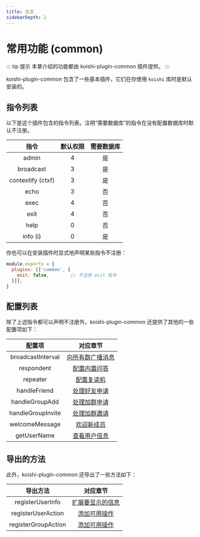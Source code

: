 ```yaml
---
title: 总览
sidebarDepth: 2
---
```


# 常用功能 (common)

::: tip 提示
本章介绍的功能都由 koishi-plugin-common 插件提供。
:::

koishi-plugin-common 包含了一些基本插件，它们在你使用 `koishi` 库时是默认安装的。

## 指令列表

以下是这个插件包含的指令列表。注明“需要数据库”的指令在没有配置数据库时默认不注册。

| 指令 | 默认权限 | 需要数据库 |
|:-:|:-:|:-:|
| admin | 4 | 是 |
| broadcast | 3 | 是 |
| contextify (ctxf) | 3 | 是 |
| echo | 3 | 否 |
| exec | 4 | 否 |
| exit | 4 | 否 |
| help | 0 | 否 |
| info (i) | 0 | 是 |

你也可以在安装插件时显式地声明某些指令不注册：

```js koishi.config.js
module.exports = {
  plugins: [['common', {
    exit: false,        // 不注册 exit 指令
  }]],
}
```

## 配置列表

除了上述指令都可以声明不注册外，koishi-plugin-common 还提供了其他的一些配置项如下：

| 配置项 | 对应章节 |
|:-:|:-:|
| broadcastInterval | [向所有群广播消息](./message.md#向所有群广播消息) |
| respondent | [配置内置问答](./reply.md#配置内置问答) |
| repeater | [配置复读机](./reply.md#配置复读机) |
| handleFriend | [处理好友申请](./handler.md#处理好友申请、加群邀请和申请) |
| handleGroupAdd | [处理加群申请](./handler.md#处理好友申请、加群邀请和申请) |
| handleGroupInvite | [处理加群邀请](./handler.md#处理好友申请、加群邀请和申请) |
| welcomeMessage | [欢迎新成员](./handler.md#欢迎新成员) |
| getUserName | [查看用户信息](./information.md#查看用户信息) |

## 导出的方法

此外，koishi-plugin-common 还导出了一些方法如下：

| 导出方法 | 对应章节 |
|:-:|:-:|
| registerUserInfo | [扩展要显示的信息](./information.md#扩展要显示的信息) |
| registerUserAction | [添加可用操作](./information.md#添加可用操作) |
| registerGroupAction | [添加可用操作](./information.md#添加可用操作) |
